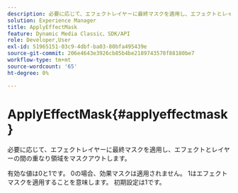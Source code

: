 ```yaml
---
description: 必要に応じて、エフェクトレイヤーに最終マスクを適用し、エフェクトとレイヤーの間の重なり領域をマスクアウトします。
solution: Experience Manager
title: ApplyEffectMask
feature: Dynamic Media Classic、SDK/API
role: Developer,User
exl-id: 51965151-03c9-4dbf-ba03-80bfa495439e
source-git-commit: 206e4643e3926cb85b4be2189743578f88180be7
workflow-type: tm+mt
source-wordcount: '65'
ht-degree: 0%

---
```


# ApplyEffectMask{#applyeffectmask}

必要に応じて、エフェクトレイヤーに最終マスクを適用し、エフェクトとレイヤーの間の重なり領域をマスクアウトします。

有効な値は0と1です。 0の場合、効果マスクは適用されません。 1はエフェクトマスクを適用することを意味します。 初期設定は1です。
